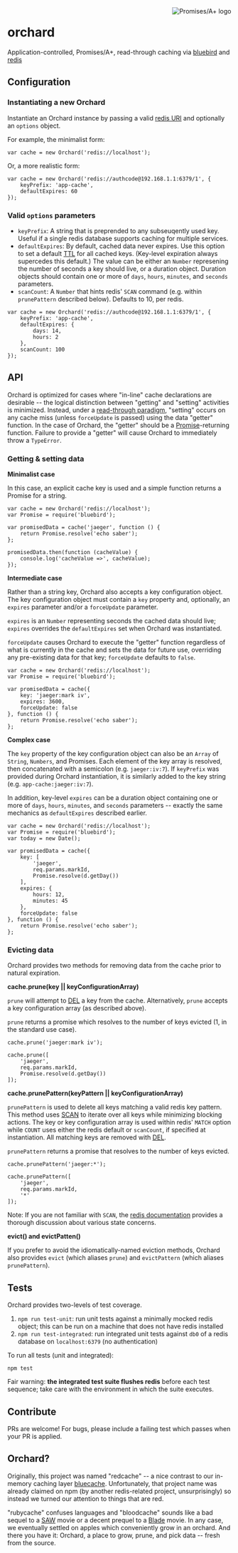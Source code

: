 <a href="http://promisesaplus.com/">
    <img src="http://promisesaplus.com/assets/logo-small.png" alt="Promises/A+ logo" title="Promises/A+ 1.0 compliant" align="right" />
</a>

orchard
=======

Application-controlled, Promises/A+, read-through caching via [bluebird](https://github.com/petkaantonov/bluebird) and [redis](https://github.com/antirez/redis)


## Configuration

### Instantiating a new Orchard

Instantiate an Orchard instance by passing a valid [redis URI](https://npmjs.org/package/redisuri) and optionally an `options` object.

For example, the minimalist form:

```
var cache = new Orchard('redis://localhost');
```

Or, a more realistic form:

```
var cache = new Orchard('redis://authcode@192.168.1.1:6379/1', {
    keyPrefix: 'app-cache',
    defaultExpires: 60
});
```

###  Valid `options` parameters

- `keyPrefix`: A string that is preprended to any subseuqently used key. Useful if a single redis database supports caching for multiple services.
- `defaultExpires`: By default, cached data never expires. Use this option to set a default [TTL](http://redis.io/commands/ttl) for all cached keys. (Key-level expiration always supercedes this default.) The value can be either an `Number` represening the number of seconds a key should live, or a duration object. Duration objects should contain one or more of `days`, `hours`, `minutes`, and `seconds` parameters.
- `scanCount`: A `Number` that hints redis' `SCAN` command (e.g. within `prunePattern` described below). Defaults to 10, per redis.

```
var cache = new Orchard('redis://authcode@192.168.1.1:6379/1', {
    keyPrefix: 'app-cache',
    defaultExpires: {
        days: 14,
        hours: 2
    },
    scanCount: 100
});
```

## API

Orchard is optimized for cases where "in-line" cache declarations are desirable -- the logical distinction between "getting" and "setting" activities is minimized. Instead, under a [read-through paradigm](https://www.google.com/search?q=read-through+vs+write-through+cache), "setting" occurs on any cache miss (unless `forceUpdate` is passed) using the data "getter" function. In the case of Orchard, the "getter" should be a [Promise](https://github.com/promises-aplus/promises-spec)-returning function. Failure to provide a "getter" will cause Orchard to immediately throw a `TypeError`.


### Getting & setting data

**Minimalist case**

In this case, an explicit cache key is used and a simple function returns a Promise for a string.

```
var cache = new Orchard('redis://localhost');
var Promise = require('bluebird');

var promisedData = cache('jaeger', function () {
    return Promise.resolve('echo saber');
};

promisedData.then(function (cacheValue) {
    console.log('cacheValue =>', cacheValue); 
});
```


**Intermediate case**

Rather than a string key, Orchard also accepts a key configuration object. The key configuration object must contain a `key` property and, optionally, an `expires` parameter and/or a `forceUpdate` parameter. 

`expires` is an `Number` representing seconds the cached data should live; `expires` overrides the `defaultExpires` set when Orchard was instantiated. 

`forceUpdate` causes Orchard to execute the "getter" function regardless of what is currently in the cache and sets the data for future use, overriding any pre-existing data for that key; `forceUpdate` defaults to `false`.

```
var cache = new Orchard('redis://localhost');
var Promise = require('bluebird');

var promisedData = cache({
    key: 'jaeger:mark iv',
    expires: 3600,
    forceUpdate: false
}, function () {
    return Promise.resolve('echo saber');
};
```

**Complex case**

The `key` property of the key configuration object can also be an `Array` of `String`, `Numbers`, and Promises. Each element of the key array is resolved, then concatenated with a semicolon (e.g. `jaeger:iv:7`). If `keyPrefix` was provided during Orchard instantiation, it is similarly added to the key string (e.g. `app-cache:jaeger:iv:7`). 

In addition, key-level `expires` can be a duration object containing one or more of `days`, `hours`, `minutes`, and `seconds` parameters -- exactly the same mechanics as `defaultExpires` described earlier.

```
var cache = new Orchard('redis://localhost');
var Promise = require('bluebird');
var today = new Date();

var promisedData = cache({
    key: [
        'jaeger',
        req.params.markId,
        Promise.resolve(d.getDay())
    ],
    expires: {
        hours: 12,
        minutes: 45
    },
    forceUpdate: false
}, function () {
    return Promise.resolve('echo saber');
};
```

### Evicting data

Orchard provides two methods for removing data from the cache prior to natural expiration.


**cache.prune(key || keyConfigurationArray)**

`prune` will attempt to [DEL](http://redis.io/commands/del) a key from the cache. Alternatively, `prune` accepts a key configuration array (as described above).

`prune` returns a promise which resolves to the number of keys evicted (1, in the standard use case).

```
cache.prune('jaeger:mark iv');

cache.prune([
    'jaeger',
    req.params.markId,
    Promise.resolve(d.getDay())
]);
```


**cache.prunePattern(keyPattern || keyConfigurationArray)**

`prunePattern` is used to delete all keys matching a valid redis key pattern. This method uses [SCAN](http://redis.io/commands/scan) to iterate over all keys while minimizing blocking actions. The key or key configuration array is used within redis' `MATCH` option while `COUNT` uses either the redis default or `scanCount`, if specified at instantiation. All matching keys are removed with [DEL](http://redis.io/commands/del).

`prunePattern` returns a promise that resolves to the number of keys evicted.

```
cache.prunePattern('jaeger:*');

cache.prunePattern([
    'jaeger',
    req.params.markId,
    '*'
]);
```

Note: If you are not familiar with `SCAN`, the [redis documentation](http://redis.io/commands/scan) provides a thorough discussion about various state concerns.


**evict() and evictPatten()**

If you prefer to avoid the idiomatically-named eviction methods, Orchard also provides `evict` (which aliases `prune`) and `evictPattern` (which aliases `prunePattern`).


## Tests

Orchard provides two-levels of test coverage.

1. `npm run test-unit`: run unit tests against a minimally mocked redis object; this can be run on a machine that does not have redis installed
2. `npm run test-integrated`: run integrated unit tests against `db0` of a redis database on `localhost:6379` (no authentication)

To run all tests (unit and integrated):

```
npm test
```

Fair warning: **the integrated test suite flushes redis** before each test sequence; take care with the environment in which the suite executes.


## Contribute

PRs are welcome! For bugs, please include a failing test which passes when your PR is applied.


## Orchard?

Originally, this project was named "redcache" -- a nice contrast to our in-memory caching layer [bluecache](https://github.com/agilemd/bluecache). Unfortunately, that project name was already claimed on npm (by another redis-related project, unsurprisingly) so instead we turned our attention to things that are red.

"rubycache" confuses languages and "bloodcache" sounds like a bad sequel to a [SAW](http://www.imdb.com/title/tt0387564) movie or a decent prequel to a [Blade](http://www.imdb.com/title/tt0120611/) movie. In any case, we eventually settled on apples which conveniently grow in an orchard. And there you have it: Orchard, a place to grow, prune, and pick data -- fresh from the source.
